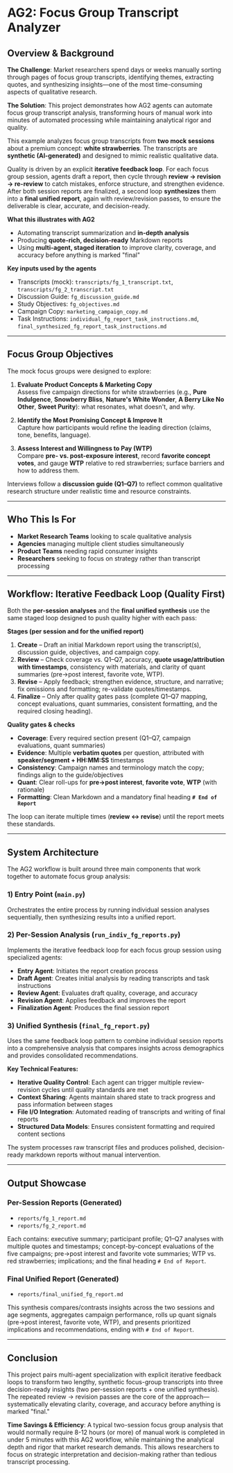 # AG2: Focus Group Transcript Analyzer

## Overview & Background
**The Challenge**: Market researchers spend days or weeks manually sorting through pages of focus group transcripts, identifying themes, extracting quotes, and synthesizing insights—one of the most time-consuming aspects of qualitative research.

**The Solution**: This project demonstrates how AG2 agents can automate focus group transcript analysis, transforming hours of manual work into minutes of automated processing while maintaining analytical rigor and quality.

This example analyzes focus group transcripts from **two mock sessions** about a premium concept: **white strawberries**. The transcripts are **synthetic (AI-generated)** and designed to mimic realistic qualitative data.

Quality is driven by an explicit **iterative feedback loop**. For each focus group session, agents draft a report, then cycle through **review → revision → re-review** to catch mistakes, enforce structure, and strengthen evidence. After both session reports are finalized, a second loop **synthesizes** them into a **final unified report**, again with review/revision passes, to ensure the deliverable is clear, accurate, and decision-ready.

**What this illustrates with AG2**
- Automating transcript summarization and **in-depth analysis**  
- Producing **quote-rich, decision-ready** Markdown reports  
- Using **multi-agent, staged iteration** to improve clarity, coverage, and accuracy before anything is marked "final"  

**Key inputs used by the agents**
- Transcripts (mock): `transcripts/fg_1_transcript.txt`, `transcripts/fg_2_transcript.txt`  
- Discussion Guide: `fg_discussion_guide.md`  
- Study Objectives: `fg_objectives.md`  
- Campaign Copy: `marketing_campaign_copy.md`  
- Task Instructions: `individual_fg_report_task_instructions.md`, `final_synthesized_fg_report_task_instructions.md`

---

## Focus Group Objectives
The mock focus groups were designed to explore:

1. **Evaluate Product Concepts & Marketing Copy**  
   Assess five campaign directions for white strawberries (e.g., **Pure Indulgence**, **Snowberry Bliss**, **Nature's White Wonder**, **A Berry Like No Other**, **Sweet Purity**): what resonates, what doesn't, and why.

2. **Identify the Most Promising Concept & Improve It**  
   Capture how participants would refine the leading direction (claims, tone, benefits, language).

3. **Assess Interest and Willingness to Pay (WTP)**  
   Compare **pre- vs. post-exposure interest**, record **favorite concept votes**, and gauge **WTP** relative to red strawberries; surface barriers and how to address them.

Interviews follow a **discussion guide (Q1–Q7)** to reflect common qualitative research structure under realistic time and resource constraints.

---

## Who This Is For
- **Market Research Teams** looking to scale qualitative analysis
- **Agencies** managing multiple client studies simultaneously  
- **Product Teams** needing rapid consumer insights
- **Researchers** seeking to focus on strategy rather than transcript processing

---

## Workflow: Iterative Feedback Loop (Quality First)
Both the **per-session analyses** and the **final unified synthesis** use the same staged loop designed to push quality higher with each pass:

**Stages (per session and for the unified report)**
1. **Create** – Draft an initial Markdown report using the transcript(s), discussion guide, objectives, and campaign copy.  
2. **Review** – Check coverage vs. Q1–Q7, accuracy, **quote usage/attribution with timestamps**, consistency with materials, and clarity of quant summaries (pre→post interest, favorite vote, WTP).  
3. **Revise** – Apply feedback; strengthen evidence, structure, and narrative; fix omissions and formatting; re-validate quotes/timestamps.  
4. **Finalize** – Only after quality gates pass (complete Q1–Q7 mapping, concept evaluations, quant summaries, consistent formatting, and the required closing heading).

**Quality gates & checks**
- **Coverage**: Every required section present (Q1–Q7, campaign evaluations, quant summaries)  
- **Evidence**: Multiple **verbatim quotes** per question, attributed with **speaker/segment + HH:MM:SS** timestamps  
- **Consistency**: Campaign names and terminology match the copy; findings align to the guide/objectives  
- **Quant**: Clear roll-ups for **pre→post interest**, **favorite vote**, **WTP** (with rationale)  
- **Formatting**: Clean Markdown and a mandatory final heading **`# End of Report`**

The loop can iterate multiple times (**review ↔ revise**) until the report meets these standards.

---

## System Architecture

The AG2 workflow is built around three main components that work together to automate focus group analysis:

### 1) Entry Point (`main.py`)
Orchestrates the entire process by running individual session analyses sequentially, then synthesizing results into a unified report.

### 2) Per-Session Analysis (`run_indiv_fg_reports.py`)
Implements the iterative feedback loop for each focus group session using specialized agents:
- **Entry Agent**: Initiates the report creation process
- **Draft Agent**: Creates initial analysis by reading transcripts and task instructions
- **Review Agent**: Evaluates draft quality, coverage, and accuracy
- **Revision Agent**: Applies feedback and improves the report
- **Finalization Agent**: Produces the final session report

### 3) Unified Synthesis (`final_fg_report.py`)
Uses the same feedback loop pattern to combine individual session reports into a comprehensive analysis that compares insights across demographics and provides consolidated recommendations.

**Key Technical Features:**
- **Iterative Quality Control**: Each agent can trigger multiple review-revision cycles until quality standards are met
- **Context Sharing**: Agents maintain shared state to track progress and pass information between stages
- **File I/O Integration**: Automated reading of transcripts and writing of final reports
- **Structured Data Models**: Ensures consistent formatting and required content sections

The system processes raw transcript files and produces polished, decision-ready markdown reports without manual intervention.

---

## Output Showcase

### Per-Session Reports (Generated)
- `reports/fg_1_report.md`
- `reports/fg_2_report.md`

Each contains: executive summary; participant profile; Q1–Q7 analyses with multiple quotes and timestamps; concept-by-concept evaluations of the five campaigns; pre→post interest and favorite vote summaries; WTP vs. red strawberries; implications; and the final heading `# End of Report`.

### Final Unified Report (Generated)
- `reports/final_unified_fg_report.md`

This synthesis compares/contrasts insights across the two sessions and age segments, aggregates campaign performance, rolls up quant signals (pre→post interest, favorite vote, WTP), and presents prioritized implications and recommendations, ending with `# End of Report`.

---

## Conclusion
This project pairs multi-agent specialization with explicit iterative feedback loops to transform two lengthy, synthetic focus-group transcripts into three decision-ready insights (two per-session reports + one unified synthesis). The repeated review → revision passes are the core of the approach—systematically elevating clarity, coverage, and accuracy before anything is marked "final."

**Time Savings & Efficiency**: A typical two-session focus group analysis that would normally require 8-12 hours (or more) of manual work is completed in under 5 minutes with this AG2 workflow, while maintaining the analytical depth and rigor that market research demands. This allows researchers to focus on strategic interpretation and decision-making rather than tedious transcript processing.
